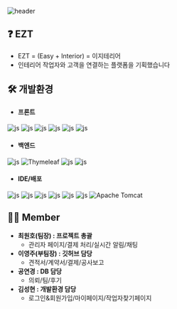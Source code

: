 ![header](https://capsule-render.vercel.app/api?type=waving&color=9ACB34&height=300&section=header&text=EZT%20&fontSize=90&fontColor=f7f5f5)

## ❓ EZT
- EZT = (Easy + Interior) = 이지테리어
- 인테리어 작업자와 고객을 연결하는 플랫폼을 기획했습니다

## 🛠 개발환경
- #### 프론트
![js](https://img.shields.io/badge/HTML-239120?style=for-the-badge&logo=html5&logoColor=white)
![js](https://img.shields.io/badge/JavaScript-F7DF1E?style=for-the-badge&logo=JavaScript&logoColor=white)
![js](https://img.shields.io/badge/CSS-239120?&style=for-the-badge&logo=css3&logoColor=white)
![js](https://img.shields.io/badge/React-20232A?style=for-the-badge&logo=react&logoColor=61DAFB)
![js](https://img.shields.io/badge/Bootstrap-563D7C?style=for-the-badge&logo=bootstrap&logoColor=white)
![js](https://img.shields.io/badge/jQuery-0769AD?style=for-the-badge&logo=jquery&logoColor=white)
- #### 백엔드
![js](https://img.shields.io/badge/Spring-6DB33F?style=for-the-badge&logo=spring&logoColor=white)
![Thymeleaf](https://img.shields.io/badge/Thymeleaf-%23005C0F.svg?style=for-the-badge&logo=Thymeleaf&logoColor=white)
![js](https://img.shields.io/badge/Java-ED8B00?style=for-the-badge&logo=openjdk&logoColor=white)
![js](https://img.shields.io/badge/Oracle-F80000?style=for-the-badge&logo=Oracle&logoColor=white)
- #### IDE/배포
![js](https://img.shields.io/badge/Eclipse-2C2255?style=for-the-badge&logo=eclipse&logoColor=white)
![js](https://img.shields.io/badge/Visual_Studio_Code-0078D4?style=for-the-badge&logo=visual%20studio%20code&logoColor=white)
![js](https://img.shields.io/badge/GitHub-100000?style=for-the-badge&logo=github&logoColor=white)
![js](https://img.shields.io/badge/docker-%230db7ed.svg?style=for-the-badge&logo=docker&logoColor=white)
![js](https://img.shields.io/badge/Jenkins-D24939?style=for-the-badge&logo=Jenkins&logoColor=white)
![js](https://img.shields.io/badge/Amazon_AWS-232F3E?style=for-the-badge&logo=amazon-aws&logoColor=white)
![Apache Tomcat](https://img.shields.io/badge/apache%20tomcat-%23F8DC75.svg?style=for-the-badge&logo=apache-tomcat&logoColor=black)

## 🙋‍♀️ Member
- **최원호(팀장) : 프로젝트 총괄**
  - 관리자 페이지/결제 처리/실시간 알림/채팅
- **이영주(부팀장) : 깃허브 담당**
    - 견적서/계약서/결제/공사보고
- **공연경 : DB 담당**
    - 의뢰/팀/후기
- **김성현 : 개발환경 담당**
  - 로그인&회원가입/마이페이지/작업자찾기페이지
